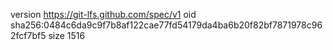 version https://git-lfs.github.com/spec/v1
oid sha256:0484c6da9c9f7b8af122cae77fd54179da4ba6b20f82bf7871978c962fcf7bf5
size 1516
